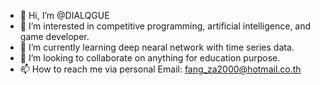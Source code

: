 - 👋 Hi, I’m @DIALQGUE
- 👀 I’m interested in competitive programming, artificial intelligence, and game developer.
- 🌱 I’m currently learning deep nearal network with time series data.
- 💞️ I’m looking to collaborate on anything for education purpose.
- 📫 How to reach me via personal Email: fang_za2000@hotmail.co.th

<!---
DIALQGUE/DIALQGUE is a ✨ special ✨ repository because its `README.md` (this file) appears on your GitHub profile.
You can click the Preview link to take a look at your changes.
--->

